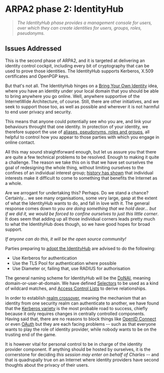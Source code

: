 ARPA2 phase 2: IdentityHub
==========================

>   *The IdentityHub phase provides a management console for users, over which
>   they can create identities for users, groups, roles, pseudonyms.*

Issues Addressed
----------------

This is the second phase of ARPA2, and it is targeted at delivering an
identity control cockpit, including every bit of cryptography that can
be used to prove those identities.  The IdentityHub supports Kerberos,
X.509 certificates and OpenPGP keys.

But that's not all.  The IdentityHub hinges on a
[Bring Your Own Identity](http://internetwide.org/blog/2015/04/22/id-2-byoid.html)
idea, where you have an identity under your local domain that you should
be able to bring anywhere you go online.  Well, anywhere supportive of
the InternetWide Architecture, of course.  Still, there are other
initiatives, and we seek to support those too, as well as possible
and wherever it is not harmful to end user privacy and security.

This means that anyone could potentially see who you are, and link your
behaviours throught that one identity.  In protection of your identity,
we therefore support the use of
[aliases, pseudonyms, roles and groups](http://internetwide.org/blog/2015/04/23/id-3-idforms.html),
all helpful to control how you appear to those parties with which you
engage in online contact.

All this may sound straightforward enough, but let us assure you that
there are quite a few technical problems to be resolved.  Enough to
making it quite a challenge.  The reason we take this on is that we
have set ourselves the goal of redesigning the whole thing, without
limiting ourselves to the confines of an individual interest group;
[history has shown](http://internetwide.org/blog/2015/04/21/id-1-intro.html)
that individual interests make it difficult to come to something
that benefits the Internet as a whole.

Are we arrogant for undertaking this?  Perhaps.
Do we stand a chance?  Certainly... we see many organisations, some
very large, gasp at the extent of what the IdentityHub wants to do,
and fall in love with it.  The general response comes down to
*you are doing something that we hold dear... but if we did it,
we would be forced to confine ourselves to just this little corner*.
It does seem that adding up all those individual corners leads pretty
much to what the IdentityHub does though, so we have good hopes for
broad support.

*If anyone can do this, it will be the open source community!*

Parties preparing to
[adopt the IdentityHub](../starting)
are advised to do the following:

  * Use Kerberos for authentication
  * Use the TLS Pool for authentication where possible
  * Use Diameter or, failing that, use RADIUS for authorisation

The general naming scheme for IdentityHub will be the
[DoNAI](http://donai.arpa2.net),
meaning domain-or-user-at-domain.
We have defined
[Selectors](http://donai.arpa2.net/selector.html)
to be used as a kind of wildcard matches, and
[Access Control Lists](http://donai.arpa2.net/acl.html)
to derive relationships.

In order to establish
[realm crossover](http://realm-xover.arpa2.net),
meaning the mechanism that an identity from one security realm can authenticate
to another, we have found that the
[Kerberos variety](http://realm-xover.arpa2.net/kerberos.html)
is the most probable road to success, chiefly because it only requires changes
in centrally controlled components.  Having said that, there are no reasons
to block things like
[OpenID Connect](http://realm-xover.arpa2.net/openid.html)
or even
[OAuth](http://realm-xover.arpa2.net/oauth.html)
but they are each facing problems -- such as that everyone wants to play
the role of identity provider, while nobody wants to be on the trusting end
of the game.

It is however vital for personal control to be in charge of the identity
provider component.  If anything should be hosted by ourselves, it is the
cornerstone for deciding *this session may enter on behalf of Charles* --
and that is quadrupally true on an Internet where identity providers have
second thoughts about the privacy of their users.


